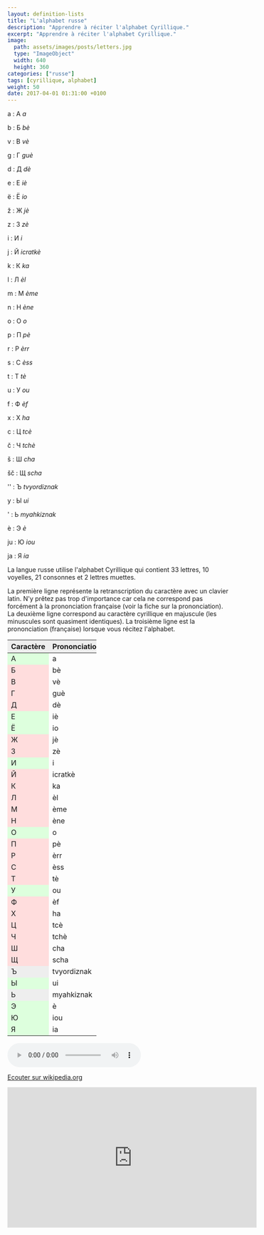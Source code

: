 ```yaml
---
layout: definition-lists
title: "L'alphabet russe"
description: "Apprendre à réciter l'alphabet Cyrillique."
excerpt: "Apprendre à réciter l'alphabet Cyrillique."
image:
  path: assets/images/posts/letters.jpg
  type: "ImageObject"
  width: 640
  height: 360
categories: ["russe"]
tags: [cyrillique, alphabet]
weight: 50
date: 2017-04-01 01:31:00 +0100
---
```


a
: А
*a*

b
: Б
*b&egrave;*

v
: В
*v&egrave;*

g
: Г
*gu&egrave;*

d
: Д
*d&egrave;*

e
: Е
*i&egrave;*

ë
: Ё
*io*

ž
: Ж
*j&egrave;*

z
: З
*z&egrave;*

i
: И
*i*

j
: Й
*icratk&egrave;*

k
: К
*ka*

l
: Л
*&egrave;l*

m
: М
*&egrave;me*

n
: Н
*&egrave;ne*

o
: О
*o*

p
: П
*p&egrave;*

r
: Р
*&egrave;rr*

s
: С
*&egrave;ss*

t
: Т
*t&egrave;*

u
: У
*ou*

f
: Ф
*&egrave;f*

x
: Х
*ha*

c
: Ц
*tc&egrave;*

č
: Ч
*tch&egrave;*

š
: Ш
*cha*

šč
: Щ
*scha*

&#x27;&#x27;
: Ъ
*tvyordiznak*

y
: Ы
*ui*

&#x27;
: Ь
*myahkiznak*

è
: Э
*&egrave;*

ju
: Ю
*iou*

ja
: Я
*ia*


La langue russe utilise l'alphabet Cyrillique qui contient 33 lettres, 10 voyelles, 21 consonnes et 2 lettres muettes.

La première ligne représente la retranscription du caractère avec un clavier latin. N'y prêtez pas trop d'importance car cela ne correspond pas forcément à la prononciation française (voir la fiche sur la prononciation). La deuxième ligne correspond au caractère cyrillique en majuscule (les minuscules sont quasiment identiques). La troisième ligne est la prononciation (française) lorsque vous récitez l'alphabet.


<table style="width: 200px;" hidden>
<colgroup> <col style="width: 20%; background-color: #eee;" span="1" /> <col style="width: 80%;" span="1" /> </colgroup>
<thead style="background-color: #eee;">
<tr>
<th>Caractère</th>
<th>Prononciation</th>
</tr>
</thead>
<tbody>
<tr>
<td style="background: #dfd;">А</td>
<td>a</td>
</tr>
<tr>
<td style="background: #fdd;">Б</td>
<td>b&egrave;</td>
</tr>
<tr>
<td style="background: #fdd;">В</td>
<td>v&egrave;</td>
</tr>
<tr>
<td style="background: #fdd;">Г</td>
<td>gu&egrave;</td>
</tr>
<tr>
<td style="background: #fdd;">Д</td>
<td>d&egrave;</td>
</tr>
<tr>
<td style="background: #dfd;">Е</td>
<td>i&egrave;</td>
</tr>
<tr>
<td style="background: #dfd;">Ё</td>
<td>io</td>
</tr>
<tr>
<td style="background: #fdd;">Ж</td>
<td>j&egrave;</td>
</tr>
<tr>
<td style="background: #fdd;">З</td>
<td>z&egrave;</td>
</tr>
<tr>
<td style="background: #dfd;">И</td>
<td>i</td>
</tr>
<tr>
<td style="background: #fdd;">Й</td>
<td>icratk&egrave;</td>
</tr>
<tr>
<td style="background: #fdd;">К</td>
<td>ka</td>
</tr>
<tr>
<td style="background: #fdd;">Л</td>
<td>&egrave;l</td>
</tr>
<tr>
<td style="background: #fdd;">М</td>
<td>&egrave;me</td>
</tr>
<tr>
<td style="background: #fdd;">Н</td>
<td>&egrave;ne</td>
</tr>
<tr>
<td style="background: #dfd;">О</td>
<td>o</td>
</tr>
<tr>
<td style="background: #fdd;">П</td>
<td>p&egrave;</td>
</tr>
<tr>
<td style="background: #fdd;">Р</td>
<td>&egrave;rr</td>
</tr>
<tr>
<td style="background: #fdd;">С</td>
<td>&egrave;ss</td>
</tr>
<tr>
<td style="background: #fdd;">Т</td>
<td>t&egrave;</td>
</tr>
<tr>
<td style="background: #dfd;">У</td>
<td>ou</td>
</tr>
<tr>
<td style="background: #fdd;">Ф</td>
<td>&egrave;f</td>
</tr>
<tr>
<td style="background: #fdd;">Х</td>
<td>ha</td>
</tr>
<tr>
<td style="background: #fdd;">Ц</td>
<td>tc&egrave;</td>
</tr>
<tr>
<td style="background: #fdd;">Ч</td>
<td>tch&egrave;</td>
</tr>
<tr>
<td style="background: #fdd;">Ш</td>
<td>cha</td>
</tr>
<tr>
<td style="background: #fdd;">Щ</td>
<td>scha</td>
</tr>
<tr>
<td>Ъ</td>
<td>tvyordiznak</td>
</tr>
<tr>
<td style="background: #dfd;">Ы</td>
<td>ui</td>
</tr>
<tr>
<td>Ь</td>
<td>myahkiznak</td>
</tr>
<tr>
<td style="background: #dfd;">Э</td>
<td>&egrave;</td>
</tr>
<tr>
<td style="background: #dfd;">Ю</td>
<td>iou</td>
</tr>
<tr>
<td style="background: #dfd;">Я</td>
<td>ia</td>
</tr>
</tbody>
</table>


<p>
    <audio controls>
        <source type="audio/ogg" src="https://upload.wikimedia.org/wikipedia/commons/2/24/Russian_alphabet.ogg">
    </audio>
</p>

[Ecouter sur wikipedia.org](https://en.wikipedia.org/wiki/File:Russian_alphabet.ogg)


<p><iframe width="560" height="315" src="https://www.youtube.com/embed/SLfpp704KI8" frameborder="0" allowfullscreen></iframe></p>
